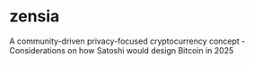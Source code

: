 # zensia
A community-driven privacy-focused cryptocurrency concept - Considerations on how Satoshi would design Bitcoin in 2025
